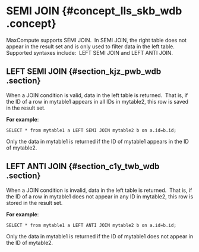 # SEMI JOIN {#concept_lls_skb_wdb .concept}

MaxCompute supports SEMI JOIN.  In SEMI JOIN, the right table does not appear in the result set and is only used to filter data in the left table.  Supported syntaxes include:  LEFT SEMI JOIN and LEFT ANTI JOIN.

## LEFT SEMI JOIN {#section_kjz_pwb_wdb .section}

When a JOIN condition is valid, data in the left table is returned.  That is, if the ID of a row in mytable1 appears in all IDs in mytable2, this row is saved in the result set.

**For example**:

```
SELECT * from mytable1 a LEFT SEMI JOIN mytable2 b on a.id=b.id;
```

Only the data in mytable1 is returned if the ID of mytable1 appears in the ID of mytable2.

## LEFT ANTI JOIN {#section_c1y_twb_wdb .section}

When a JOIN condition is invalid, data in the left table is returned.  That is, if the ID of a row in mytable1 does not appear in any ID in mytable2, this row is stored in the result set.

**For example**:

```
SELECT * from mytable1 a LEFT ANTI JOIN mytable2 b on a.id=b.id;
```

Only the data in mytable1 is returned if the ID of mytable1 does not appear in the ID of mytable2.


